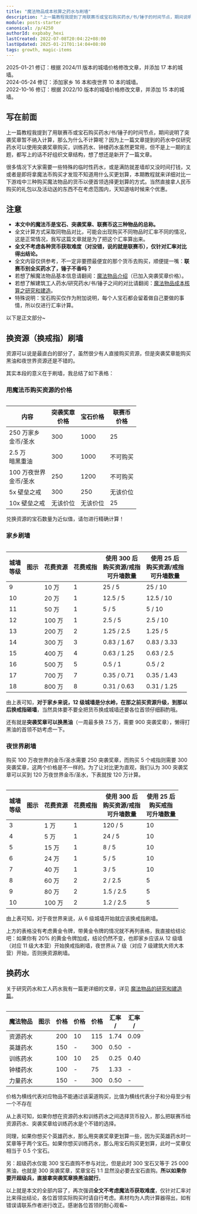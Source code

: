 ```yaml
---
title: "魔法物品成本核算之药水与刷墙"
description: "上一篇教程我提到了用联赛币或宝石购买药水/书/锤子的时间节点，期间说明了突袭奖章暂不纳入计算，那么为什么不计算呢？因为上一篇文章提到的药水中仅研究药水可以使用突袭奖章购买，训练药水、钟楼药水虽然更常用，但不是上一期的主题，都写上的话不好组织文章结构，想了想还是新开了一篇文章。"
module: posts-starter
canonical: /p/4250
authorId: expbaby_hexi
lastCreated: 2022-07-08T20:04:22+08:00
lastUpdated: 2025-01-21T01:14:04+08:00
tags: growth, magic-items
---
```


<PostHistory>
2025-01-21 修订：根据 2024/11 版本的城墙价格修改文章，并添加 17 本的城墙。<br>
2024-05-24 修订：添加家乡 16 本和夜世界 10 本的城墙。<br>
2022-10-16 修订：根据 2022/10 版本的城墙价格修改文章，并添加 15 本的城墙。
</PostHistory>

## 写在前面

上一篇教程我提到了用联赛币或宝石购买药水/书/锤子的时间节点，期间说明了突袭奖章暂不纳入计算，那么为什么不计算呢？因为上一篇文章提到的药水中仅研究药水可以使用突袭奖章购买，训练药水、钟楼药水虽然更常用，但不是上一期的主题，都写上的话不好组织文章结构，想了想还是新开了一篇文章。

很多情况下大家需要一些特殊的临时性药水，或是满防就差墙却又没时间打钱，又或者是即将拿魔法币购买才发现不知道用什么买更划算，本期教程就来详细对比一下游戏中三种购买魔法物品的货币以便首领选择更划算的方式。当然直接拿人民币购买的礼包以及活动送的东西不在考虑范围内，天知道啥时候来个优惠。

## 注意

- **本文中的魔法币是宝石、突袭奖章、联赛币这三种物品的总称。**
- 全文计算方式采取同物品对比，可能会出现购买不同物品时汇率不同的情况，这是正常情况，我写这篇文章就是为了把这个汇率算出来。
- **全文不考虑各种货币获取难度（对没错，说的就是联赛币），仅针对汇率对比得出结论。**
- 全文内容仅供参考，不一定非要攒最便宜的那个货币去购买，顺便提一嘴：**联赛币别全买药水了，锤子不香吗？**
- 若想了解魔法物品基本信息请翻阅：[魔法物品介绍](/p/1073)（已加入突袭奖章价格）。
- 若想了解建筑工人药水/研究药水/书/锤子之间的对比请翻阅：[魔法物品成本核算之研究和建造](/p/3973)。
- 特殊说明：宝石购买仅作为附加说明，每个人宝石都会留着做自己要做的事情，所以仅进行汇率计算。

以下是正文部分~

## 换资源（换戒指）刷墙

资源可以说是最直白的部分了，虽然很少有人直接购买资源，但是突袭奖章能购买黑油和夜世界资源还是不错的。

其实本段的意义在于刷墙，我总结了如下表格：

### 用魔法币购买资源的价格

<Table maxWidth="450px">

|          内容          | 突袭奖章<br>价格 | 宝石价格 | 联赛币<br>价格 |
|          ---           |       ---       |    ---  |      ---      |
| 250 万家乡<br>金币/圣水 |       300       |   1000  |       25      |
|   2.5 万<br>暗黑重油    |       300       |   1000  |    不可购买    |
|100 万夜世界<br>金币/圣水 |       250      |   1200  |    不可购买    |
|        5x 壁垒之戒      |       300      |    250   |    无该价位    |
|       10x 壁垒之戒      |     无该价位    | 无该价位 |       25       |

</Table>

<pCaption>兑换资源的宝石数量为近似值，请勿进行精确计算！</pCaption>

### 家乡刷墙

<Table maxWidth="600px">
    <table>
        <thead>
        <tr>
            <th>城墙<br>等级</th>
            <th class="cp-table-col-icon">图示</th>
            <th class="cp-table-col-numeric">花费资源</th>
            <th>花费戒指</th>
            <th>
                使用 300 <Resource type="Raid_Medal" /> 后<br>
                购买资源/戒指<br>
                可升墙数量
            </th>
            <th>
                使用 25 <Resource type="CWL_Medal" /> 后<br>
                购买资源/戒指<br>
                可升墙数量
            </th>
        </tr>
        </thead>
        <tbody>
        <tr>
            <td>9</td>
            <td>
                <Pic src="https://static.clashpost.com/upgrade/home_buildings/0300/Wall9.png" />
            </td>
            <td class="cp-table-col-numeric">10 万</td>
            <td>1</td>
            <td>25 / 5</td>
            <td>25 / 10</td>
        </tr>
        <tr>
            <td>10</td>
            <td>
                <Pic src="https://static.clashpost.com/upgrade/home_buildings/0300/Wall10.png" />
            </td>
            <td class="cp-table-col-numeric">20 万</td>
            <td>1</td>
            <td>12.5 / 5</td>
            <td>12.5 / 10</td>
        </tr>
        <tr>
            <td>11</td>
            <td>
                <Pic src="https://static.clashpost.com/upgrade/home_buildings/0300/Wall11.png" />
            </td>
            <td class="cp-table-col-numeric">50 万</td>
            <td>1</td>
            <td>5 / 5</td>
            <td>5 / 10</td>
        </tr>
        <tr>
            <td>12</td>
            <td>
                <Pic src="https://static.clashpost.com/upgrade/home_buildings/0300/Wall12.png" />
            </td>
            <td class="cp-table-col-numeric">100 万</td>
            <td>1</td>
            <td>2.5 / 5</td>
            <td>2.5 / 10</td>
        </tr>
        <tr>
            <td>13</td>
            <td>
                <Pic src="https://static.clashpost.com/upgrade/home_buildings/0300/Wall13.png" />
            </td>
            <td class="cp-table-col-numeric">200 万</td>
            <td>2</td>
            <td>1.25 / 2.5</td>
            <td>1.25 / 5</td>
        </tr>
        <tr>
            <td>14</td>
            <td>
                <Pic src="https://static.clashpost.com/upgrade/home_buildings/0300/Wall14.png" />
            </td>
            <td class="cp-table-col-numeric">300 万</td>
            <td>3</td>
            <td>0.83 / 1.67</td>
            <td>0.83 / 3.33</td>
        </tr>
        <tr>
            <td>15</td>
            <td>
                <Pic src="https://static.clashpost.com/upgrade/home_buildings/0300/Wall15.png" />
            </td>
            <td class="cp-table-col-numeric">400 万</td>
            <td>4</td>
            <td>0.63 / 1.25</td>
            <td>0.63 / 2.5</td>
        </tr>
        <tr>
            <td>16</td>
            <td>
                <Pic src="https://static.clashpost.com/upgrade/home_buildings/0300/Wall16.png" />
            </td>
            <td class="cp-table-col-numeric">500 万</td>
            <td>5</td>
            <td>0.5 / 1</td>
            <td>0.5 / 2</td>
        </tr>
        <tr>
            <td>17</td>
            <td>
                <Pic src="https://static.clashpost.com/upgrade/home_buildings/0300/Wall17.png" maxWidth="min(75%, 50px)" />
            </td>
            <td class="cp-table-col-numeric">700 万</td>
            <td>7</td>
            <td>0.35 / 0.71</td>
            <td>0.35 / 1.43</td>
        </tr>
        <tr>
            <td>18</td>
            <td>
                <Pic src="https://static.clashpost.com/upgrade/home_buildings/0300/Wall18.png" maxWidth="min(75%, 50px)" />
            </td>
            <td class="cp-table-col-numeric">800 万</td>
            <td>8</td>
            <td>0.31 / 0.63</td>
            <td>0.31 / 1.25</td>
        </tr>
        </tbody>
    </table>
</Table>

由上表可知，**对于家乡来说，12 级城墙是分水岭，在那之前买资源升级，到那以后换戒指砸墙**，当然具体要不要全把货币换成城墙还要各位首领仔细斟酌哦。

还有就是**突袭奖章可以换黑油**（一周最多换 7.5 万，需要 900 突袭奖章），懒得打黑油的首领不妨考虑一下。

### 夜世界刷墙

购买 100 万夜世界的金币/圣水需要 250 突袭奖章，而购买 5 个戒指则需要 300 突袭奖章，这两个价格是不一样的。为了让对比更为直观，我们认为 300 突袭奖章可以买到 120 万夜世界金币/圣水，下表就按 120 万计算。

<Table maxWidth="600px">
    <table>
        <thead>
        <tr>
            <th>城墙<br>等级</th>
            <th class="cp-table-col-icon">图示</th>
            <th class="cp-table-col-numeric">花费资源</th>
            <th>花费戒指</th>
            <th>
                使用 300 <Resource type="Raid_Medal" /> 后<br>
                购买资源/戒指<br>
                可升墙数量
            </th>
            <th>
                使用 25 <Resource type="CWL_Medal" /> 后<br>
                购买戒指<br>
                可升墙数量
            </th>
        </tr>
        </thead>
        <tbody>
        <tr>
            <td>3</td>
            <td>
                <Pic src="https://static.clashpost.com/upgrade/bh_buildings/110c/Wall3.png" />
            </td>
            <td class="cp-table-col-numeric">1 万</td>
            <td>1</td>
            <td>120 / 5</td>
            <td>10</td>
        </tr>
        <tr>
            <td>4</td>
            <td>
                <Pic src="https://static.clashpost.com/upgrade/bh_buildings/110c/Wall4.png" />
            </td>
            <td class="cp-table-col-numeric">5 万</td>
            <td>1</td>
            <td>24 / 5</td>
            <td>10</td>
        </tr>
        <tr>
            <td>5</td>
            <td>
                <Pic src="https://static.clashpost.com/upgrade/bh_buildings/110c/Wall5.png" />
            </td>
            <td class="cp-table-col-numeric">15 万</td>
            <td>1</td>
            <td>8 / 5</td>
            <td>10</td>
        </tr>
        <tr>
            <td>6</td>
            <td>
                <Pic src="https://static.clashpost.com/upgrade/bh_buildings/110c/Wall6.png" />
            </td>
            <td class="cp-table-col-numeric">24 万</td>
            <td>1</td>
            <td>5 / 5</td>
            <td>10</td>
        </tr>
        <tr>
            <td>7</td>
            <td>
                <Pic src="https://static.clashpost.com/upgrade/bh_buildings/110c/Wall7.png" />
            </td>
            <td class="cp-table-col-numeric">40 万</td>
            <td>1</td>
            <td>3 / 5</td>
            <td>10</td>
        </tr>
        <tr>
            <td>8</td>
            <td>
                <Pic src="https://static.clashpost.com/upgrade/bh_buildings/110c/Wall8.png" />
            </td>
            <td class="cp-table-col-numeric">60 万</td>
            <td>2</td>
            <td>2 / 2.5</td>
            <td>5</td>
        </tr>
        <tr>
            <td>9</td>
            <td>
                <Pic src="https://static.clashpost.com/upgrade/bh_buildings/110c/Wall9.png" />
            </td>
            <td class="cp-table-col-numeric">80 万</td>
            <td>2</td>
            <td>1.5 / 2.5</td>
            <td>5</td>
        </tr>
        <tr>
            <td>10</td>
            <td>
                <Pic src="https://static.clashpost.com/upgrade/bh_buildings/110c/Wall10.png" />
            </td>
            <td class="cp-table-col-numeric">100 万</td>
            <td>2</td>
            <td>1.2 / 2.5</td>
            <td>5</td>
        </tr>
        </tbody>
    </table>
</Table>

由上表可知，对于夜世界来说，从 6 级城墙开始就应该换戒指刷墙。

上方的表格没有考虑黄金令牌，带黄金令牌的情况就不再列表格，我直接给结论吧：如果你有 20% 的黄金令牌加成，结论仍然不变，也即家乡应该从 12 级墙（对应 11 级大本营）开始换戒指刷墙，夜世界从 7 级（对应 7 级建筑大师大本营）开始，否则换资源刷墙。

## 换药水

关于研究药水和工人药水我有一篇更详细的文章，详见 [魔法物品的研究和建造篇](/p/3973)。

<Table maxWidth="600px">
    <table>
        <thead>
        <tr>
            <th class="cp-table-col-name">魔法物品</th>
            <th class="cp-table-col-icon">图示</th>
            <th>价格<Resource type="Raid_Medal" /></th>
            <th>价格<Resource type="CWL_Medal" /></th>
            <th>价格<Resource type="Gem" /></th>
            <th>汇率<br><Resource type="Raid_Medal" /> / <Resource type="Gem" /></th>
            <th>汇率<br><Resource type="CWL_Medal" /> / <Resource type="Gem" /></th>
        </tr>
        </thead>
        <tbody>
        <tr>
            <td>资源药水</td>
            <td>
                <Pic src="/p/1073/Resource_Potion.png" alt="资源药水" width="193" height="254" />
            </td>
            <td>200</td>
            <td>10</td>
            <td>115</td>
            <td>1.74</td>
            <td>0.09</td>
        </tr>
        <tr>
            <td>英雄药水</td>
            <td>
                <Pic src="/p/1073/Hero_Potion.png" alt="英雄药水" width="190" height="251" />
            </td>
            <td>150</td>
            <td>-</td>
            <td>300</td>
            <td>0.50</td>
            <td>-</td>
        </tr>
        <tr>
            <td>训练药水</td>
            <td>
                <Pic src="/p/1073/Hero_Potion.png" alt="英雄药水" width="190" height="251" />
            </td>
            <td>100</td>
            <td>10</td>
            <td>25</td>
            <td>0.25</td>
            <td>0.40</td>
        </tr>
        <tr>
            <td>钟楼药水</td>
            <td>
                <Pic src="/p/1073/Clock_Tower_Potion.png" alt="钟楼药水" width="193" height="254" />
            </td>
            <td>100</td>
            <td>-</td>
            <td>75</td>
            <td>1.33</td>
            <td>-</td>
        </tr>
        <tr>
            <td>力量药水</td>
            <td>
                <Pic src="/p/1073/Power_Potion.png" alt="力量药水" width="193" height="254" />
            </td>
            <td>150</td>
            <td>-</td>
            <td>300</td>
            <td>0.50</td>
            <td>-</td>
        </tr>
        </tbody>
    </table>
</Table>

<pCaption>价格为横线代表对应物品不能通过该渠道购买，比值为横线代表分子和分母至少有一个不存在</pCaption>

从上表可知，如果你想在资源药水和训练药水之间选择货币投入，那么把联赛币给资源药水、突袭奖章给训练药水是个不错的选择。

同理，如果你想买个英雄药水，那么用突袭奖章更划算一些，因为买英雄药水时一奖章等于两个宝石。如果你想买训练药水，那么用宝石购买更划算，此时一奖章仅相当于 0.5 个宝石。

另：超级药水仅能 300 宝石直购不参与对比，但是此时 300 宝石又等于 25 000 黑油，也就是 300 突袭奖章，奖章宝石 1:1 显然没必要去宝石直购。**所以如果你要开超级兵，直接拿突袭奖章换黑油就行**。

以上就是本文的全部内容了，再次强调**全文不考虑魔法币获取难度**，仅针对汇率对比来得出结论，各位首领实际购买时请自行考虑。素材均为人肉计算器得出，如有错误请联系作者进行改正。感谢各位首领的耐心观看~